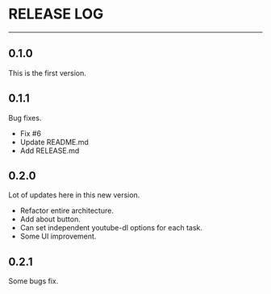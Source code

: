 # RELEASE LOG

---

## 0.1.0

This is the first version.

## 0.1.1

Bug fixes.

- Fix #6
- Update README.md
- Add RELEASE.md

## 0.2.0

Lot of updates here in this new version.

- Refactor entire architecture.
- Add about button.
- Can set independent youtube-dl options for each task.
- Some UI improvement.

## 0.2.1

Some bugs fix.
